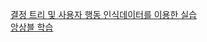 [결정 트리 및 사용자 행동 인식데이터를 이용한 실습](https://github.com/kimbyeolhee/TIL/blob/main/Classification/%EA%B2%B0%EC%A0%95%20%ED%8A%B8%EB%A6%AC%20%EB%B0%8F%20%EC%82%AC%EC%9A%A9%EC%9E%90%20%ED%96%89%EB%8F%99%20%EC%9D%B8%EC%8B%9D%EB%8D%B0%EC%9D%B4%ED%84%B0%EB%A5%BC%20%EC%9D%B4%EC%9A%A9%ED%95%9C%20%EC%8B%A4%EC%8A%B5.ipynb)<br/>
[앙상블 학습](https://github.com/kimbyeolhee/TIL/blob/main/Classification/%EC%95%99%EC%83%81%EB%B8%94%20%ED%95%99%EC%8A%B5_%20RandomForest_GBM.ipynb)<br/>
